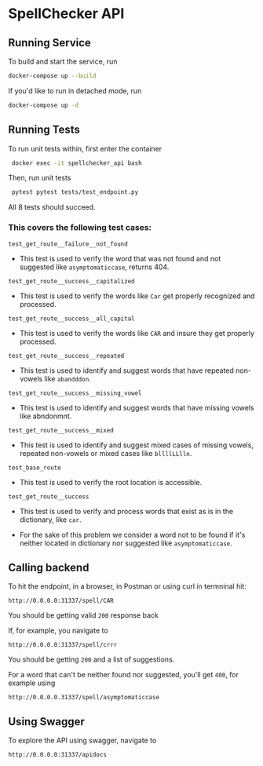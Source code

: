 # SpellChecker API

## Running Service

To build and start the service, run 
```bash
docker-compose up --build 
```

If you'd like to run in detached mode, run
```bash
docker-compose up -d 
```


## Running Tests

To run unit tests within, first enter the container

```bash
 docker exec -it spellchecker_api bash
```

Then, run unit tests

```bash
 pytest pytest tests/test_endpoint.py
```

All 8 tests should succeed.

### This covers the following test cases:

 ```test_get_route__failure__not_found``` 
  * This test is used to verify the word that was not found and not suggested like `asymptomaticcase`, returns 404.

 ```test_get_route__success__capitalized```
  * This test is used to verify the words like `Car` get properly recognized and processed.

 ```test_get_route__success__all_capital``` 
  * This test is used to verify the words like `CAR` and insure they get properly processed.

 ```test_get_route__success__repeated```
  * This test is used to identify and suggest words that have repeated non-vowels like `abandddon`.

 ```test_get_route__success__missing_vowel```
  * This test is used to identify and suggest words that have missing vowels like abndonmnt. 

 ```test_get_route__success__mixed```
  * This test is used to identify and suggest mixed cases of missing vowels, repeated non-vowels or mixed cases like `bllllLLlln`.

 ```test_base_route```
  * This test is used to verify the root location is accessible.

 ```test_get_route__success```
  * This test is used to verify and process words that exist as is in the dictionary, like `car`.

* For the sake of this problem we consider a word not to be found if it's neither located in dictionary nor suggested like `asymptomaticcase`.

## Calling backend

To hit the endpoint, in a browser, in Postman or using curl in termninal hit:

```
http://0.0.0.0:31337/spell/CAR
```

You should be getting valid `200` response back

If, for example, you navigate to

```
http://0.0.0.0:31337/spell/crrr
```

You should be getting `200` and a list of suggestions.

For a word that can't be neither found nor suggested, you'll get `400`, for example using

```
http://0.0.0.0.31337/spell/asymptomaticcase
```

## Using Swagger

To explore the API using swagger, navigate to


```
http://0.0.0.0:31337/apidocs
```



